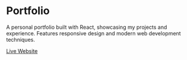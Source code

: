 # Portfolio

A personal portfolio built with React, showcasing my projects and experience. 
Features responsive design and modern web development techniques.

[Live Website](https://moritzreis.dev)